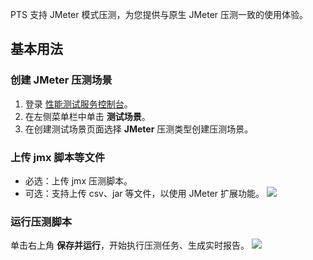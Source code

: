 PTS 支持 JMeter 模式压测，为您提供与原生 JMeter 压测一致的使用体验。


## 基本用法

### 创建 JMeter 压测场景

1. 登录 [性能测试服务控制台](https://console.cloud.tencent.com/pts)。
2. 在左侧菜单栏中单击 **测试场景**。
3. 在创建测试场景页面选择 **JMeter** 压测类型创建压测场景。

### 上传 jmx 脚本等文件

- 必选：上传 jmx 压测脚本。
- 可选：支持上传 csv、jar 等文件，以使用 JMeter 扩展功能。
  ![](https://qcloudimg.tencent-cloud.cn/raw/bf8fa3ddf12ea053996f1b537a42b548.png)

### 运行压测脚本
单击右上角 **保存并运行**，开始执行压测任务、生成实时报告。
![](https://qcloudimg.tencent-cloud.cn/raw/2272d9855133e871476acde595b5c088.png)
